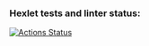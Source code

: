 ### Hexlet tests and linter status:
[![Actions Status](https://github.com/olya889/frontend-project-11/actions/workflows/hexlet-check.yml/badge.svg)](https://github.com/olya889/frontend-project-11/actions)